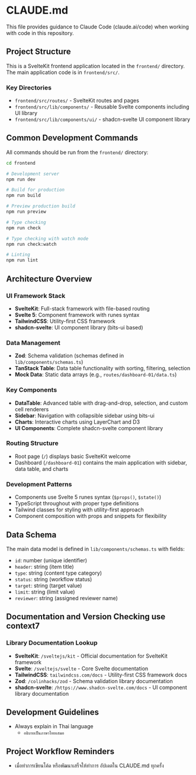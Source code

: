 # CLAUDE.md

This file provides guidance to Claude Code (claude.ai/code) when working with code in this repository.

## Project Structure

This is a SvelteKit frontend application located in the `frontend/` directory. The main application code is in `frontend/src/`.

### Key Directories

- `frontend/src/routes/` - SvelteKit routes and pages
- `frontend/src/lib/components/` - Reusable Svelte components including UI library
- `frontend/src/lib/components/ui/` - shadcn-svelte UI component library

## Common Development Commands

All commands should be run from the `frontend/` directory:

```bash
cd frontend

# Development server
npm run dev

# Build for production
npm run build

# Preview production build
npm run preview

# Type checking
npm run check

# Type checking with watch mode
npm run check:watch

# Linting
npm run lint
```

## Architecture Overview

### UI Framework Stack

- **SvelteKit**: Full-stack framework with file-based routing
- **Svelte 5**: Component framework with runes syntax
- **TailwindCSS**: Utility-first CSS framework
- **shadcn-svelte**: UI component library (bits-ui based)

### Data Management

- **Zod**: Schema validation (schemas defined in `lib/components/schemas.ts`)
- **TanStack Table**: Data table functionality with sorting, filtering, selection
- **Mock Data**: Static data arrays (e.g., `routes/dashboard-01/data.ts`)

### Key Components

- **DataTable**: Advanced table with drag-and-drop, selection, and custom cell renderers
- **Sidebar**: Navigation with collapsible sidebar using bits-ui
- **Charts**: Interactive charts using LayerChart and D3
- **UI Components**: Complete shadcn-svelte component library

### Routing Structure

- Root page (`/`) displays basic SvelteKit welcome
- Dashboard (`/dashboard-01`) contains the main application with sidebar, data table, and charts

### Development Patterns

- Components use Svelte 5 runes syntax (`$props()`, `$state()`)
- TypeScript throughout with proper type definitions
- Tailwind classes for styling with utility-first approach
- Component composition with props and snippets for flexibility

## Data Schema

The main data model is defined in `lib/components/schemas.ts` with fields:

- `id`: number (unique identifier)
- `header`: string (item title)
- `type`: string (content type category)
- `status`: string (workflow status)
- `target`: string (target value)
- `limit`: string (limit value)
- `reviewer`: string (assigned reviewer name)

## Documentation and Version Checking use context7

### Library Documentation Lookup

- **SvelteKit**: `/sveltejs/kit` - Official documentation for SvelteKit framework
- **Svelte**: `/sveltejs/svelte` - Core Svelte documentation
- **TailwindCSS**: `tailwindcss.com/docs` - Utility-first CSS framework docs
- **Zod**: `/colinhacks/zod` - Schema validation library documentation
- **shadcn-svelte**: `/https://www.shadcn-svelte.com/docs` - UI component library documentation

## Development Guidelines

- Always explain in Thai language
  - `อธิบายเป็นภาษาไทยเสมอ`

## Project Workflow Reminders

- เมื่อทำการเขียนโค้ด หรือพัฒนาเสร็จให้ทำการ อัปเดตใน CLAUDE.md ทุกครั้ง